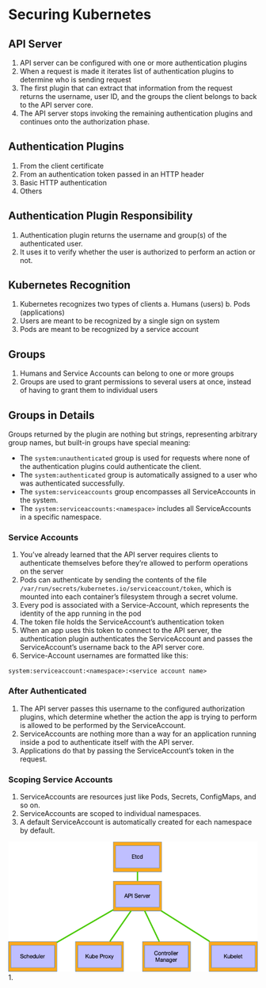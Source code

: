 # Securing Kubernetes

## API Server

1. API server can be configured with one or more authentication plugins
2. When a request is made it iterates list of authentication plugins to determine who is sending request
3. The first plugin that can extract that information from the request returns the username, user ID, and the groups the client belongs to back to the API server core.
4. The API server stops invoking the remaining authentication plugins and continues onto the authorization phase.

## Authentication Plugins

1. From the client certificate
2. From an authentication token passed in an HTTP header
3. Basic HTTP authentication
4. Others

## Authentication Plugin Responsibility

1. Authentication plugin returns the username and group(s) of the authenticated user.
2. It uses it to verify whether the user is authorized to perform an action or not.

## Kubernetes Recognition

1. Kubernetes recognizes two types of clients
   a. Humans (users)
   b. Pods (applications)
2. Users are meant to be recognized by a single sign on system
3. Pods are meant to be recognized by a service account

## Groups

1. Humans and Service Accounts can belong to one or more groups
2. Groups are used to grant permissions to several users at once, instead of having to grant them to individual users

## Groups in Details

Groups returned by the plugin are nothing but strings, representing arbitrary group names, but built-in groups have special meaning:

* The `system:unauthenticated` group is used for requests where none of the authentication plugins could authenticate the client.
* The `system:authenticated` group is automatically assigned to a user who was authenticated successfully.
* The `system:serviceaccounts` group encompasses all ServiceAccounts in the system.
* The `system:serviceaccounts:<namespace>` includes all ServiceAccounts in a specific namespace.

### Service Accounts

1. You’ve already learned that the API server requires clients to authenticate themselves before they’re allowed to perform operations on the server
2. Pods can authenticate by sending the contents of the file `/var/run/secrets/kubernetes.io/serviceaccount/token`, which is mounted into each container’s filesystem through a secret volume.
3. Every pod is associated with a Service-Account, which represents the identity of the app running in the pod
4. The token file holds the ServiceAccount’s authentication token
5. When an app uses this token to connect to the API server, the authentication plugin authenticates the ServiceAccount and passes the ServiceAccount’s username back to the API server core.
6. Service-Account usernames are formatted like this:

```
system:serviceaccount:<namespace>:<service account name>
```

### After Authenticated

1. The API server passes this username to the configured authorization plugins, which determine whether the action the app is trying to perform is allowed to be performed by the ServiceAccount.
2. ServiceAccounts are nothing more than a way for an application running inside a pod to authenticate itself with the API server. 
3. Applications do that by passing the ServiceAccount’s token in the request.

### Scoping Service Accounts

1. ServiceAccounts are resources just like Pods, Secrets, ConfigMaps, and so on.
2. ServiceAccounts are scoped to individual namespaces.
3. A default ServiceAccount is automatically created for each namespace by default.

![Sample Image](./images/KubernetesArchitecture.png)
1. 
